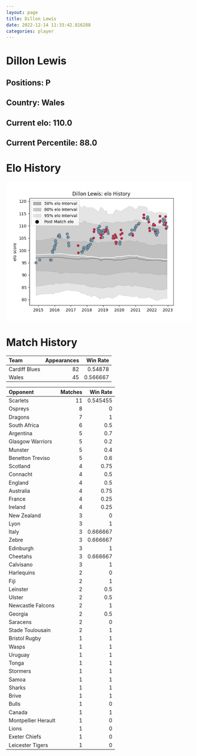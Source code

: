 ```yaml
---  
layout: page  
title: Dillon Lewis  
date: 2022-12-14 11:33:42.816288  
categories: player  
---
```

# Dillon Lewis

## Positions: P

## Country: Wales

## Current elo: 110.0

## Current Percentile: 88.0

# Elo History


![elo history](history_DillonLewis.png)
# Match History


| Team          |   Appearances |   Win Rate |
|:--------------|--------------:|-----------:|
| Cardiff Blues |            82 |   0.54878  |
| Wales         |            45 |   0.566667 |

| Opponent            |   Matches |   Win Rate |
|:--------------------|----------:|-----------:|
| Scarlets            |        11 |   0.545455 |
| Ospreys             |         8 |   0        |
| Dragons             |         7 |   1        |
| South Africa        |         6 |   0.5      |
| Argentina           |         5 |   0.7      |
| Glasgow Warriors    |         5 |   0.2      |
| Munster             |         5 |   0.4      |
| Benetton Treviso    |         5 |   0.6      |
| Scotland            |         4 |   0.75     |
| Connacht            |         4 |   0.5      |
| England             |         4 |   0.5      |
| Australia           |         4 |   0.75     |
| France              |         4 |   0.25     |
| Ireland             |         4 |   0.25     |
| New Zealand         |         3 |   0        |
| Lyon                |         3 |   1        |
| Italy               |         3 |   0.666667 |
| Zebre               |         3 |   0.666667 |
| Edinburgh           |         3 |   1        |
| Cheetahs            |         3 |   0.666667 |
| Calvisano           |         3 |   1        |
| Harlequins          |         2 |   0        |
| Fiji                |         2 |   1        |
| Leinster            |         2 |   0.5      |
| Ulster              |         2 |   0.5      |
| Newcastle Falcons   |         2 |   1        |
| Georgia             |         2 |   0.5      |
| Saracens            |         2 |   0        |
| Stade Toulousain    |         2 |   1        |
| Bristol Rugby       |         1 |   1        |
| Wasps               |         1 |   1        |
| Uruguay             |         1 |   1        |
| Tonga               |         1 |   1        |
| Stormers            |         1 |   1        |
| Samoa               |         1 |   1        |
| Sharks              |         1 |   1        |
| Brive               |         1 |   1        |
| Bulls               |         1 |   0        |
| Canada              |         1 |   1        |
| Montpellier Herault |         1 |   0        |
| Lions               |         1 |   0        |
| Exeter Chiefs       |         1 |   0        |
| Leicester Tigers    |         1 |   0        |
